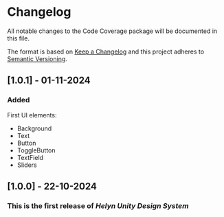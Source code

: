 # Changelog
All notable changes to the Code Coverage package will be documented in this file.

The format is based on [Keep a Changelog](http://keepachangelog.com/en/1.0.0/)
and this project adheres to [Semantic Versioning](http://semver.org/spec/v2.0.0.html).

## [1.0.1] - 01-11-2024
### Added
First UI elements:
- Background
- Text
- Button
- ToggleButton
- TextField
- Sliders

## [1.0.0] - 22-10-2024
### This is the first release of *Helyn Unity Design System*
